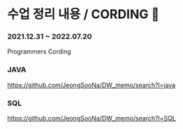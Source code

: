 # 수업 정리 내용 / CORDING :microscope:

### 2021.12.31 ~ 2022.07.20

Programmers Cording

### JAVA
https://github.com/JeongSooNa/DW_memo/search?l=java

### SQL
https://github.com/JeongSooNa/DW_memo/search?l=SQL
